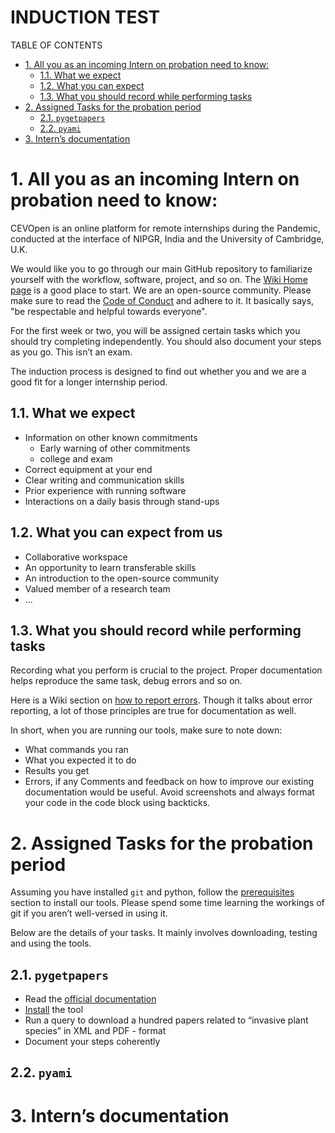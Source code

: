 # INDUCTION TEST
TABLE OF CONTENTS
- [1. All you as an incoming Intern on probation need to know:](#1-all-you-as-an-incoming-intern-on-probation-need-to-know)
  - [1.1. What we expect](#11-what-we-expect)
  - [1.2. What you can expect](#12-what-you-can-expect)
  - [1.3. What you should record while performing tasks](#13-what-you-should-record-while-performing-tasks)
- [2. Assigned Tasks for the probation period](#2-assigned-tasks-for-the-probation-period)
  - [2.1. `pygetpapers`](#21-pygetpapers)
  - [2.2. `pyami`](#22-pyami)
- [3. Intern’s documentation](#3-interns-documentation)

# 1. All you as an incoming Intern on probation need to know: 
CEVOpen is an online platform for remote internships during the Pandemic, conducted at the interface of NIPGR, India and the University of Cambridge, U.K. 

We would like you to go through our main GitHub repository to familiarize yourself with the workflow, software, project, and so on. The [Wiki Home page](https://github.com/petermr/CEVOpen/wiki) is a good place to start. We are an open-source community. Please make sure to read the [Code of Conduct](https://www.contributor-covenant.org/version/2/0/code_of_conduct/) and adhere to it. It basically says, "be respectable and helpful towards everyone".

For the first week or two, you will be assigned certain tasks which you should try completing independently. You should also document your steps as you go. This isn’t an exam.

The induction process is designed to find out whether you and we are a good fit for a longer internship period. 

## 1.1. What we expect
- Information on other known commitments 
    - Early warning of other commitments
    - college and exam 
- Correct equipment at your end
- Clear writing and communication skills
- Prior experience with running software
- Interactions on a daily basis through stand-ups
## 1.2. What you can expect from us
- Collaborative workspace
- An opportunity to learn transferable skills
- An introduction to the open-source community
- Valued member of a research team 
- ...


## 1.3. What you should record while performing tasks
Recording what you perform is crucial to the project. Proper documentation helps reproduce the same task, debug errors and so on.
 
Here is a Wiki section on [how to report errors](https://github.com/petermr/CEVOpen/wiki#23-reporting-errors). Though it talks about error reporting, a lot of those principles are true for documentation as well. 

In short, when you are running our tools, make sure to note down:
- What commands you ran
- What you expected it to do 
- Results you get
- Errors, if any
Comments and feedback on how to improve our existing documentation would be useful. Avoid screenshots and always format your code in the code block using backticks.
# 2. Assigned Tasks for the probation period
Assuming you have installed `git` and python, follow the [prerequisites](https://github.com/petermr/CEVOpen/wiki#3-prerequisites) section to install our tools. Please spend some time learning the workings of git if you aren’t well-versed in using it. 

Below are the details of your tasks. It mainly involves downloading, testing and using the tools. 
## 2.1. `pygetpapers` 
- Read the [official documentation](https://github.com/petermr/pygetpapers)
- [Install](https://github.com/petermr/pygetpapers#6-installation) the tool
- Run a query to download a hundred papers related to “invasive plant species” in XML and PDF - format
- Document your steps coherently

## 2.2. `pyami`

# 3. Intern’s documentation
